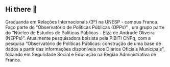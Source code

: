 ## Hi there 👋

Graduanda em Relações Internacionais (3º) na UNESP - campus Franca. Faço parte do “Observatório de Políticas Públicas (OPPs)” , um grupo parte do “Núcleo de Estudos de Políticas Públicas - Elza de Andrade Oliveira (NEPPs)”. Atualmente pesquisadora bolsista pela PIBITI CNPq, com a pesquisa “Observatório de Políticas Públicas: construção de uma base de dados a partir das informações disponíveis nos Diários Oficiais Municipais”, focando em Seguridade Social e Educação na Região Administrativa de Franca.
 <!--
**anagalvesr/anagalvesr** is a ✨ _special_ ✨ repository because its `README.md` (this file) appears on your GitHub profile.

Here are some ideas to get you started:

- 🔭 I’m currently working on ...
- 🌱 I’m currently learning ...
- 👯 I’m looking to collaborate on ...
- 🤔 I’m looking for help with ...
- 💬 Ask me about ...
- 📫 How to reach me: ...
- 😄 Pronouns: ...
- ⚡ Fun fact: ...
-->

